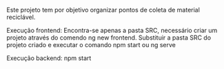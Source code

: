 Este projeto tem por objetivo organizar pontos de coleta de material reciclável.

Execução frontend: Encontra-se apenas a pasta SRC, necessário criar um projeto através do comendo ng new frontend. Substituir a pasta SRC do projeto criado e executar o comando npm start ou ng serve

Execução backend: npm start
